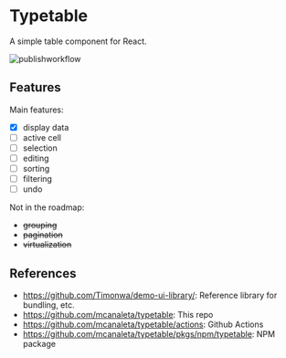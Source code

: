 Typetable
=========

A simple table component for React.

![publishworkflow](https://github.com/mcanaleta/typetable/actions/workflows/publish.yml/badge.svg)

Features
---------

Main features:

- [x] display data
- [ ] active cell
- [ ] selection
- [ ] editing
- [ ] sorting
- [ ] filtering
- [ ] undo

Not in the roadmap:

- ~~grouping~~
- ~~pagination~~
- ~~virtualization~~

References
----------

- <https://github.com/Timonwa/demo-ui-library/>: Reference library for bundling, etc.
- <https://github.com/mcanaleta/typetable>: This repo
- <https://github.com/mcanaleta/typetable/actions>: Github Actions
- <https://github.com/mcanaleta/typetable/pkgs/npm/typetable>: NPM package
